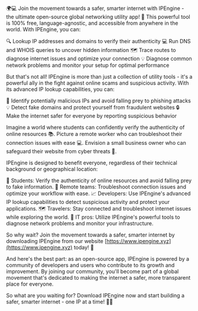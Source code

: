 🌍💻 Join the movement towards a safer, smarter internet with IPEngine - the ultimate open-source global networking utility app! 🚀 This powerful tool is 100% free, language-agnostic, and accessible from anywhere in the world. With IPEngine, you can:

🔍 Lookup IP addresses and domains to verify their authenticity
💻 Run DNS and WHOIS queries to uncover hidden information
🗺️ Trace routes to diagnose internet issues and optimize your connection
💡 Diagnose common network problems and monitor your setup for optimal performance

But that's not all! IPEngine is more than just a collection of utility tools - it's a powerful ally in the fight against online scams and suspicious activity. With its advanced IP lookup capabilities, you can:

🚨 Identify potentially malicious IPs and avoid falling prey to phishing attacks
💡 Detect fake domains and protect yourself from fraudulent websites
🔒 Make the internet safer for everyone by reporting suspicious behavior

Imagine a world where students can confidently verify the authenticity of online resources 📚. Picture a remote worker who can troubleshoot their connection issues with ease 💻. Envision a small business owner who can safeguard their website from cyber threats 🏢.

IPEngine is designed to benefit everyone, regardless of their technical background or geographical location:

🌟 Students: Verify the authenticity of online resources and avoid falling prey to fake information.
💼 Remote teams: Troubleshoot connection issues and optimize your workflow with ease.
📈 Developers: Use IPEngine's advanced IP lookup capabilities to detect suspicious activity and protect your applications.
🗺️ Travelers: Stay connected and troubleshoot internet issues while exploring the world.
👥 IT pros: Utilize IPEngine's powerful tools to diagnose network problems and monitor your infrastructure.

So why wait? Join the movement towards a safer, smarter internet by downloading IPEngine from our website [https://www.ipengine.xyz](https://www.ipengine.xyz) today! 📲

And here's the best part: as an open-source app, IPEngine is powered by a community of developers and users who contribute to its growth and improvement. By joining our community, you'll become part of a global movement that's dedicated to making the internet a safer, more transparent place for everyone.

So what are you waiting for? Download IPEngine now and start building a safer, smarter internet - one IP at a time! 🚀🌟